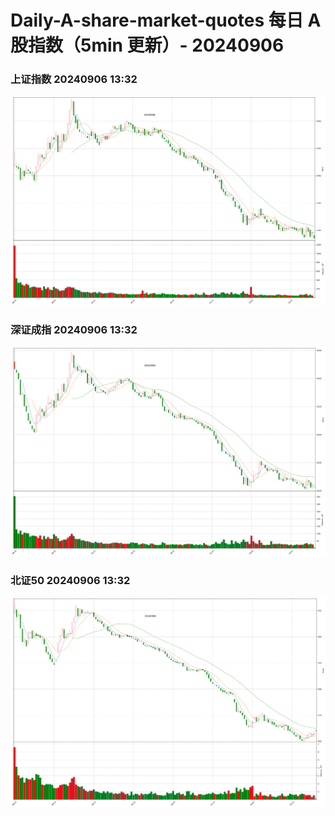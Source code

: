 
# Daily-A-share-market-quotes 每日 A 股指数（5min 更新）- 20240906

### 上证指数 20240906 13:32
![](./fig/2024/9/20240906-sh000001.png)

### 深证成指 20240906 13:32
![](./fig/2024/9/20240906-sz399001.png)

### 北证50 20240906 13:32
![](./fig/2024/9/20240906-bj899050.png)
